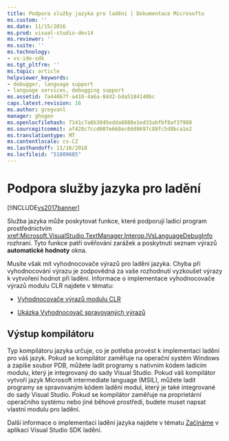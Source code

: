 ```yaml
---
title: Podpora služby jazyka pro ladění | Dokumentace Microsoftu
ms.custom: ''
ms.date: 11/15/2016
ms.prod: visual-studio-dev14
ms.reviewer: ''
ms.suite: ''
ms.technology:
- vs-ide-sdk
ms.tgt_pltfrm: ''
ms.topic: article
helpviewer_keywords:
- debugger, language support
- language services, debugging support
ms.assetid: 7a44067f-a410-4a6a-84d2-bda5184140bc
caps.latest.revision: 16
ms.author: gregvanl
manager: ghogen
ms.openlocfilehash: 7141c7a6b3845edda6888e1ed33abfbf8af37988
ms.sourcegitcommit: af428c7ccd007e668ec0dd8697c88fc5d8bca1e2
ms.translationtype: MT
ms.contentlocale: cs-CZ
ms.lasthandoff: 11/16/2018
ms.locfileid: "51809685"
---
```

# <a name="language-service-support-for-debugging"></a>Podpora služby jazyka pro ladění
[!INCLUDE[vs2017banner](../../includes/vs2017banner.md)]

Služba jazyka může poskytovat funkce, které podporují ladicí program prostřednictvím <xref:Microsoft.VisualStudio.TextManager.Interop.IVsLanguageDebugInfo> rozhraní. Tyto funkce patří ověřování zarážek a poskytnutí seznam výrazů **automatické hodnoty** okna.  
  
 Musíte však mít vyhodnocovače výrazů pro ladění jazyka. Chyba při vyhodnocování výrazu je zodpovědná za vaše rozhodnutí vyzkoušet výrazy k vytvoření hodnot při ladění. Informace o implementace vyhodnocovače výrazů modulu CLR najdete v tématu:  
  
-   [Vyhodnocovače výrazů modulu CLR](https://github.com/Microsoft/ConcordExtensibilitySamples/wiki/CLR-Expression-Evaluators)  
  
-   [Ukázka Vyhodnocovač spravovaných výrazů](https://github.com/Microsoft/ConcordExtensibilitySamples/wiki/Managed-Expression-Evaluator-Sample)  
  
## <a name="compiler-output"></a>Výstup kompilátoru  
 Typ kompilátoru jazyka určuje, co je potřeba provést k implementaci ladění pro váš jazyk. Pokud se kompilátor zaměřuje na operační systém Windows a zapíše soubor PDB, můžete ladit programy s nativním kódem ladicím modulu, který je integrovaný do sady Visual Studio. Pokud váš kompilátor vytvoří jazyk Microsoft intermediate language (MSIL), můžete ladit programy se spravovaným kódem ladění modul, který je také integrované do sady Visual Studio. Pokud se kompilátor zaměřuje na proprietární operačního systému nebo jiné běhové prostředí, budete muset napsat vlastní modulu pro ladění.  
  
 Další informace o implementaci ladění jazyka najdete v tématu [Začínáme](../../extensibility/debugger/getting-started-with-debugger-extensibility.md) v aplikaci Visual Studio SDK ladění.


